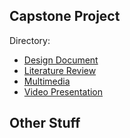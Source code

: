 ## Capstone Project

Directory:
- [Design Document](https://github.com/daniel-burgos/daniel-burgos.github.io/edit/main/doc.md)
- [Literature Review](https://github.com/daniel-burgos/daniel-burgos.github.io/edit/main/litrev.md)
- [Multimedia](https://github.com/daniel-burgos/daniel-burgos.github.io/edit/main/multi.md)
- [Video Presentation](https://github.com/daniel-burgos/daniel-burgos.github.io/edit/main/vids.md)

## Other Stuff
